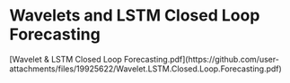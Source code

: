 # $\textsf{Wavelets and LSTM Closed Loop Forecasting}$
$\textsf{[Wavelet & LSTM Closed Loop Forecasting.pdf](https://github.com/user-attachments/files/19925622/Wavelet.LSTM.Closed.Loop.Forecasting.pdf)}$
